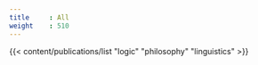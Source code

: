 ```yaml
---
title     : All
weight    : 510
---
```

{{< content/publications/list "logic" "philosophy" "linguistics" >}}
